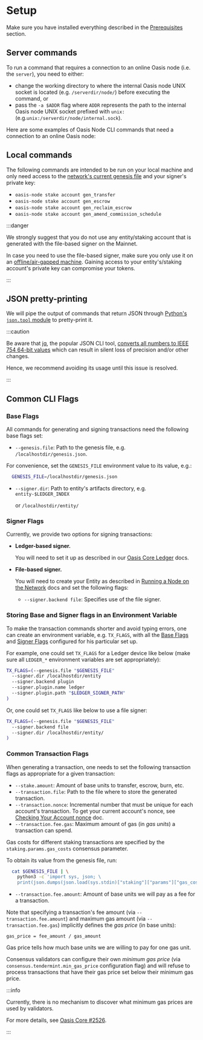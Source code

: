 # Setup

Make sure you have installed everything described in the [Prerequisites](prerequisites.md) section.

## Server commands

To run a command that requires a connection to an online Oasis node (i.e. the `server`), you need to either:

* change the working directory to where the internal Oasis node UNIX socket is located (e.g. `/serverdir/node/`) before executing the command, or
* pass the `-a $ADDR` flag where `ADDR` represents the path to the internal Oasis node UNIX socket prefixed with `unix:` (e.g.`unix:/serverdir/node/internal.sock`).

Here are some examples of Oasis Node CLI commands that need a connection to an online Oasis node:



## Local commands

The following commands are intended to be run on your local machine and only need access to the [network's current genesis file](../../../../node/mainnet/README.md) and your signer's private key:

* `oasis-node stake account gen_transfer`
* `oasis-node stake account gen_escrow`
* `oasis-node stake account gen_reclaim_escrow`
* `oasis-node stake account gen_amend_commission_schedule`

:::danger

We strongly suggest that you do not use any entity/staking account that is generated with the file-based signer on the Mainnet.

In case you need to use the file-based signer, make sure you only use it on an [offline/air-gapped machine](https://en.wikipedia.org/wiki/Air_gap_\(networking\)). Gaining access to your entity's/staking account's private key can compromise your tokens.

:::

## JSON pretty-printing

We will pipe the output of commands that return JSON through [Python's `json.tool` module](https://docs.python.org/3/library/json.html#module-json.tool) to pretty-print it.

:::caution

Be aware that [jq](https://stedolan.github.io/jq/), the popular JSON CLI tool, [converts all numbers to IEEE 754 64-bit values](https://github.com/stedolan/jq/wiki/FAQ#caveats) which can result in silent loss of precision and/or other changes.

Hence, we recommend avoiding its usage until this issue is resolved.

:::

## Common CLI Flags

### Base Flags

All commands for generating and signing transactions need the following base flags set:

* `--genesis.file`: Path to the genesis file, e.g. `/localhostdir/genesis.json`.

For convenience, set the `GENESIS_FILE` environment value to its value, e.g.:

```bash
  GENESIS_FILE=/localhostdir/genesis.json
```

*   `--signer.dir`: Path to entity's artifacts directory, e.g. `entity-$LEDGER_INDEX`

    or `/localhostdir/entity/`

### Signer Flags

Currently, we provide two options for signing transactions:

*   **Ledger-based signer.**

    You will need to set it up as described in our [Oasis Core Ledger](../../../../oasis-core-ledger/usage/transactions.md) docs.
*   **File-based signer.**

    You will need to create your Entity as described in [Running a Node on the Network](../../../../node/run-your-node/validator-node/README.md#creating-your-entity) docs and set the following flags:

    * `--signer.backend file`: Specifies use of the file signer.

### Storing Base and Signer flags in an Environment Variable

To make the transaction commands shorter and avoid typing errors, one can create an environment variable, e.g. `TX_FLAGS`, with all the [Base Flags](setup.md#base-flags) and [Signer Flags](setup.md#signer-flags) configured for his particular set up.

For example, one could set `TX_FLAGS` for a Ledger device like below (make sure all `LEDGER_*` environment variables are set appropriately):

```bash
TX_FLAGS=(--genesis.file "$GENESIS_FILE"
  --signer.dir /localhostdir/entity
  --signer.backend plugin
  --signer.plugin.name ledger
  --signer.plugin.path "$LEDGER_SIGNER_PATH"
)
```

Or, one could set `TX_FLAGS` like below to use a file signer:

```bash
TX_FLAGS=(--genesis.file "$GENESIS_FILE"
  --signer.backend file
  --signer.dir /localhostdir/entity/
)
```

### Common Transaction Flags

When generating a transaction, one needs to set the following transaction flags as appropriate for a given transaction:

* `--stake.amount`: Amount of base units to transfer, escrow, burn, etc.
* `--transaction.file`: Path to the file where to store the generated transaction.
* `--transaction.nonce`: Incremental number that must be unique for each account's transaction. To
  get your current account's nonce, see [Checking Your Account nonce](get-account-nonce.md) doc.
* `--transaction.fee.gas`: Maximum amount of gas (in _gas units_) a transaction can spend.

Gas costs for different staking transactions are specified by the `staking.params.gas_costs` consensus parameter.

To obtain its value from the genesis file, run:

```bash
  cat $GENESIS_FILE | \
    python3 -c 'import sys, json; \
    print(json.dumps(json.load(sys.stdin)["staking"]["params"]["gas_costs"], indent=4))'
```

* `--transaction.fee.amount`: Amount of base units we will pay as a fee for a transaction.

Note that specifying a transaction's fee amount (via `--transaction.fee.amount`) and maximum gas amount (via `--transaction.fee.gas`) implicitly defines the _gas price_ (in base units):

```
gas_price = fee_amount / gas_amount
```

Gas price tells how much base units we are willing to pay for one gas unit.

Consensus validators can configure their own _minimum gas price_ (via `consensus.tendermint.min_gas_price` configuration flag) and will refuse to process transactions that have their gas price set below their minimum gas price.

:::info

Currently, there is no mechanism to discover what minimum gas prices are used by validators.

For more details, see [Oasis Core #2526](https://github.com/oasisprotocol/oasis-core/issues/2526).

:::
